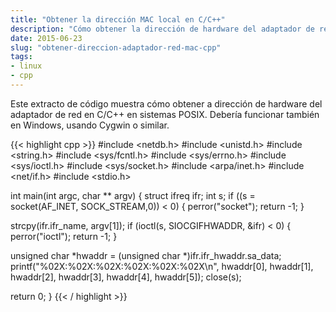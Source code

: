 ```yaml
---
title: "Obtener la dirección MAC local en C/C++"
description: "Cómo obtener la dirección de hardware del adaptador de red en C/C++ (Linux)"
date: 2015-06-23
slug: "obtener-direccion-adaptador-red-mac-cpp"
tags:
- linux
- cpp
---
```


Este extracto de código muestra cómo obtener a dirección de hardware del adaptador de red en C/C++ en sistemas POSIX.
Debería funcionar también en Windows, usando Cygwin o similar.

{{< highlight cpp >}}
#include <netdb.h>
#include <unistd.h>
#include <string.h>
#include <sys/fcntl.h>
#include <sys/errno.h>
#include <sys/ioctl.h>
#include <sys/socket.h>
#include <arpa/inet.h>
#include <net/if.h>
#include <stdio.h>
  
int main(int argc, char ** argv) {
  struct ifreq ifr;
  int s;
  if ((s = socket(AF_INET, SOCK_STREAM,0)) < 0) {
    perror("socket");
    return -1;
  }
  
  strcpy(ifr.ifr_name, argv[1]);
  if (ioctl(s, SIOCGIFHWADDR, &ifr) < 0) {
    perror("ioctl");
    return -1;
  }
  
  unsigned char *hwaddr = (unsigned char *)ifr.ifr_hwaddr.sa_data;
  printf("%02X:%02X:%02X:%02X:%02X:%02X\n", hwaddr[0], hwaddr[1], hwaddr[2], hwaddr[3], hwaddr[4], hwaddr[5]);
  close(s);
  
  return 0;
}
{{< / highlight >}}